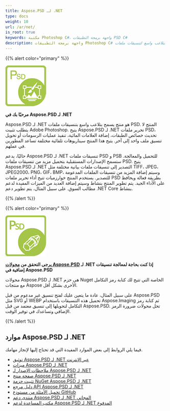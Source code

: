 ```yaml
---
title: Aspose.PSD لـ .NET
type: docs
weight: 10
url: /ar/net/
is_root: true
keywords: مكتبة Photoshop C#، واجهة برمجة التطبيقات PSD C# 
description: واجهة برمجة التطبيقات Photoshop C# أو المكتبة تسمح بتلاعب واسع لتنسيقات ملفات PSD. لا يتطلب تثبيت Adobe Photoshop أو يدعم تنسيقات ملفات PSD وPSB لمعالجتها وتحويلها إلى تنسيقات ملفات بيانية مختلفة مثل TIFF، JPEG، JPEG2000، PNG، GIF و BMP.
---
```


{{% alert color="primary" %}} 

**![شعار منتج Aspose.PSD لـ .NET](home_1.png)**

**مرحبًا بك في Aspose.PSD لـ .NET**

Aspose.PSD لـ .NET هو منتج يسمح بتلاعب واسع بتنسيقات ملفات PSD. المنتج لا يتطلب تثبيت Adobe Photoshop. يتيح Aspose.PSD لـ .NET تحرير ملفات PSD، تحديث خصائص الطبقات، إضافة العلامات المائية، تنفيذ عمليات الرسومات أو تحويل تنسيق ملف واحد إلى آخر. يتيح هذا المنتج سيناريوهات تلقائية مختلفة تساعد المطورين في عملهم.

حاليًا، يدعم Aspose.PSD لـ .NET تنسيقات ملفات PSD و PSB للتحميل والمعالجة. ستسمح الإصدارات المستقبلية بتحميل مزيد من تنسيقات ملفات PSD. يتيح Aspose.PSD لـ .NET التصدير إلى تنسيقات ملفات بيانية مختلفة مثل TIFF، JPEG، JPEG2000، PNG، GIF، BMP، وسيتم إضافة المزيد من تنسيقات الملفات المدعومة للتصدير. يستخدم المنتج خوارزميات تتيح أداء تحرير ملفات PSD بطريقة فعالة ويحافظ على الأداء الجيد. يتم تطوير المنتج بنشاط وسيتم إضافة العديد من الميزات المفيدة لدعم مطالب السوق. على سبيل المثال، يتم تطوير دعم .NET Core بنشاط.

{{% /alert %}} 

{{% alert color="primary" %}} 

**![شعار منتج Aspose.PSD لمحولات .NET](aspose_psd-for-net-adapter.png)**

**يرجى التحقق من [محولات Aspose.PSD](/psd/ar/net/adapters) لـ .NET إذا كنت بحاجة لمعالجة تنسيقات إضافية في Aspose.PSD**

محولات Aspose.PSD لـ .NET هي حزم Nuget الخاصة التي تتيح لك كتابة رمز التكامل مع منتجات Aspose الأخرى بشكل أقل.

على سبيل المثال، عادة ما يتعين عليك لفتح تنسيق غير مدعوم من قبل Aspose.PSD مثل SVG أو WEBP تحميل هذه التنسيقات باستخدام Aspose.Imaging ثم كتابة رمز التكامل لتحويلها إلى تنسيق معتمد من قبل Aspose.PSD. تحل محولات ضرورة الرمز الإضافي وتساعدك في توفير الوقت.

{{% /alert %}} 

## **موارد Aspose.PSD لـ .NET**

فيما يلي الروابط إلى بعض الموارد المفيدة التي قد تحتاج إليها لإنجاز مهامك.

- [توثيق Aspose.PSD لـ .NET عبر الإنترنت](/psd/ar/net/)
- [ميزات Aspose.PSD لـ .NET](/psd/ar/net/features/)
- [ملاحظات الإصدار لـ Aspose.PSD لـ .NET](/psd/ar/net/release-notes/)
- [صفحة منتج Aspose.PSD لـ .NET](https://products.aspose.com/psd/net)
- [تثبيت حزمة NuGet Aspose.PSD لـ .NET](https://www.nuget.org/packages/Aspose.PSD/)
- [دليل مرجع API Aspose.PSD لـ .NET](https://reference.aspose.com/net/psd)
- [تحميل الأمثلة من مستودع GitHub](https://github.com/aspose-psd/Aspose.PSD-for-.NET)
- [منتدى دعم Aspose.PSD لـ .NET المجاني](https://forum.aspose.com/c/psd)
- [مكتب المساعدة لدعم Aspose.PSD لـ .NET المدفوع](https://helpdesk.aspose.com/)
